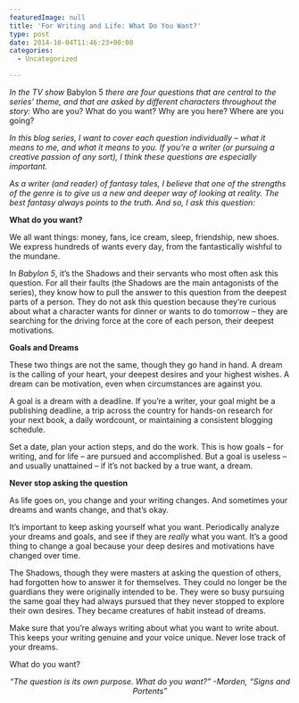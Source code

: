 ```yaml
---
featuredImage: null
title: 'For Writing and Life: What Do You Want?'
type: post
date: 2014-10-04T11:46:23+00:00
categories:
  - Uncategorized

---
```

_In the TV show_ Babylon 5 _there are four questions that are central to the series’ theme, and that are asked by different characters throughout the story:_ Who are you? What do you want? Why are you here? Where are you going?

_In this blog series, I want to cover each question individually – what it means to me, and what it means to you. If you’re a writer (or pursuing a creative passion of any sort), I think these questions are especially important._

_As a writer (and reader) of fantasy tales, I believe that one of the strengths of the genre is to give us a new and deeper way of looking at reality. The best fantasy always points to the truth. And so, I ask this question:_

**What do you want?**

We all want things: money, fans, ice cream, sleep, friendship, new shoes. We express hundreds of wants every day, from the fantastically wishful to the mundane.

In _Babylon 5_, it’s the Shadows and their servants who most often ask this question. For all their faults (the Shadows are the main antagonists of the series), they know how to pull the answer to this question from the deepest parts of a person. They do not ask this question because they’re curious about what a character wants for dinner or wants to do tomorrow – they are searching for the driving force at the core of each person, their deepest motivations.

**Goals and Dreams**

These two things are not the same, though they go hand in hand. A dream is the calling of your heart, your deepest desires and your highest wishes. A dream can be motivation, even when circumstances are against you.

A goal is a dream with a deadline. If you’re a writer, your goal might be a publishing deadline, a trip across the country for hands-on research for your next book, a daily wordcount, or maintaining a consistent blogging schedule.

Set a date, plan your action steps, and do the work. This is how goals – for writing, and for life – are pursued and accomplished. But a goal is useless – and usually unattained – if it’s not backed by a true want, a dream.

**Never stop asking the question**

As life goes on, you change and your writing changes. And sometimes your dreams and wants change, and that’s okay.

It’s important to keep asking yourself what you want. Periodically analyze your dreams and goals, and see if they are _really_ what you want. It’s a good thing to change a goal because your deep desires and motivations have changed over time.

The Shadows, though they were masters at asking the question of others, had forgotten how to answer it for themselves. They could no longer be the guardians they were originally intended to be. They were so busy pursuing the same goal they had always pursued that they never stopped to explore their own desires. They became creatures of habit instead of dreams.

Make sure that you’re always writing about what you want to write about. This keeps your writing genuine and your voice unique. Never lose track of your dreams.

What do you want?

<p style="text-align: center;">
  <em>“The question is its own purpose. What do you want?” -Morden, “Signs and Portents”</em>
</p>
